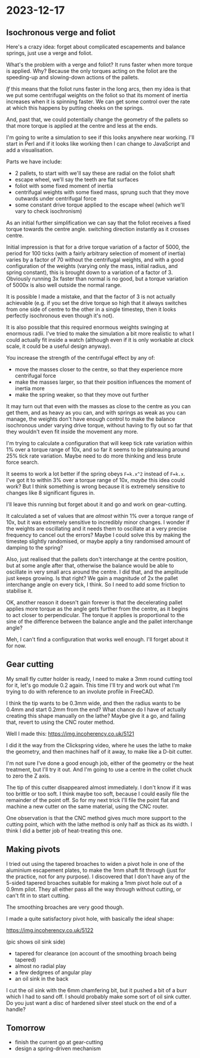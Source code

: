 # 2023-12-17

## Isochronous verge and foliot

Here's a crazy idea: forget about complicated escapements and balance springs, just use a verge and foliot.

What's the problem with a verge and foliot? It runs faster when more torque is applied. Why? Because the only torques
acting on the foliot are the speeding-up and slowing-down actions of the pallets.

*If* this means that the foliot runs faster in the long arcs, then my idea is that we put some centrifugal weights
on the foliot so that its moment of inertia increases when it is spinning faster. We can get some control over the rate at which
this happens by putting cheeks on the springs.

And, past that, we could potentially change the geometry of the pallets so that more torque is applied at the centre and
less at the ends.

I'm going to write a simulation to see if this looks anywhere near working. I'll start in Perl and if it looks like working
then I can change to JavaScript and add a visualisation.

Parts we have include:

 * 2 pallets, to start with we'll say these are radial on the foliot shaft
 * escape wheel, we'll say the teeth are flat surfaces
 * foliot with some fixed moment of inertia
 * centrifugal weights with some fixed mass, sprung such that they move outwards under centrifugal force
 * some constant drive torque applied to the escape wheel (which we'll vary to check isochronism)

As an initial further simplification we can say that the foliot receives a fixed torque towards the centre angle.
switching direction instantly as it crosses centre.

Initial impression is that for a drive torque variation of a factor of 5000, the period for 100 ticks
(with a fairly arbitrary selection of moment of inertia) varies by a factor of 70 without the centrifugal weights,
and with a good configuration of the weights (varying only the mass, initial radius, and spring constant), this is brought
down to a variation of a factor of 3. Obviously running 3x faster than normal is no good, but a torque variation of 5000x
is also well outside the normal range.

It is possible I made a mistake, and that the factor of 3 is not actually achievable (e.g. if you set the drive torque
so high that it always switches from one side of centre to the other in a single timestep, then it looks perfectly
isochronous even though it's not).

It is also possible that this required enormous weights swinging at enormous radii. I've tried to make the simulation
a bit more realistic to what I could actually fit inside a watch (although even if it is only workable at clock scale, it
could be a useful design anyway).

You increase the strength of the centrifugal effect by any of:

 * move the masses closer to the centre, so that they experience more centrifugal force
 * make the masses larger, so that their position influences the moment of inertia more
 * make the spring weaker, so that they move out further

It may turn out that even with the masses as close to the centre as you can get them, and as heavy as you can,
and with springs as weak as you can manage, the weights don't have enough control to make the balance isochronous
under varying drive torque, without having to fly out so far that they wouldn't even fit inside the movement any more.

I'm trying to calculate a configuration that will keep tick rate variation within 1% over a torque range of 10x,
and so far it seems to be plateauing around 25% tick rate variation. Maybe need to do more thinking and less brute
force search.

It seems to work a lot better if the spring obeys `F=k.x^2` instead of `F=k.x`. I've got it to within 3%
over a torque range of 10x, *maybe* this idea could work? But I think something is wrong because it is extremely
sensitive to changes like 8 significant figures in.

I'll leave this running but forget about it and go and work on gear-cutting.

It calculated a set of values that are *almost* within 1% over a torque range of 10x, but it was extremely sensitive
to incredibly minor changes. I wonder if the weights are oscillating and it needs them to oscillate at a very precise
frequency to cancel out the errors? Maybe I could solve this by making the timestep slightly randomised, or maybe
apply a tiny randomised amount of damping to the spring?

Also, just realised that the pallets don't interchange at the centre position, but at some angle after that,
otherwise the balance would be able to oscillate in very small arcs around the centre. I did that,
and the amplitude just keeps growing. Is that right? We gain a magnitude of 2x the pallet interchange angle on
every tick, I think. So I need to add some friction to stabilise it.

OK, another reason it doesn't gain forever is that the decelerating pallet applies more torque as the angle gets further from the
centre, as it begins to act closer to perpendicular. The torque it applies is proportional to the sine of the difference between the balance
angle and the pallet interchange angle?

Meh, I can't find a configuration that works well enough. I'll forget about it for now.

## Gear cutting

My small fly cutter holder is ready, I need to make a 3mm round cutting tool for it, let's go module 0.2 again.
This time I'll try and work out what I'm trying to do with reference to an involute profile in FreeCAD.

I think the tip wants to be 0.3mm wide, and then the radius wants to be 0.4mm and start 0.2mm from the end?
What chance do I have of actually creating this shape manually on the lathe? Maybe give it a go, and failing
that, revert to using the CNC router method.

Well I made this: https://img.incoherency.co.uk/5121

I did it the way from the Clickspring video, where he uses the lathe to make the geometry,
and then machines half of it away, to make like a D-bit cutter.

I'm not sure I've done a good enough job, either of the geometry or the heat treatment,
but I'll try it out. And I'm going to use a centre in the collet chuck to zero the Z axis.

The tip of this cutter disappeared almost immediately. I don't know if it was too brittle or too soft.
I think maybe too soft, because I could easily file the remainder of the point off. So for my next trick
I'll file the point flat and machine a new cutter on the same material, using the CNC router.

One observation is that the CNC method gives much more support to the cutting point, which with the lathe
method is only half as thick as its width. I think I did a better job of heat-treating this one.

## Making pivots

I tried out using the tapered broaches to widen a pivot hole in one of the aluminium escapement plates,
to make the 1mm shaft fit through (just for the practice, not for any purpose). I discovered that I
don't have any of the 5-sided tapered broaches suitable for making a 1mm pivot hole out of a 0.9mm pilot. They all either pass
all the way through without cutting, or can't fit in to start cutting.

The smoothing broaches are very good though.

I made a quite satisfactory pivot hole, with basically the ideal shape:

https://img.incoherency.co.uk/5122

(pic shows oil sink side)

 * tapered for clearance (on account of the smoothing broach being tapered)
 * almost no radial play
 * a few dedgrees of angular play
 * an oil sink in the back

I cut the oil sink with the 6mm chamfering bit, but it pushed a bit of a burr which I had to sand off. I should
probably make some sort of oil sink cutter. Do you just want a disc of hardened silver steel stuck on the end of
a handle?

## Tomorrow

 * finish the current go at gear-cutting
 * design a spring-driven mechanism
